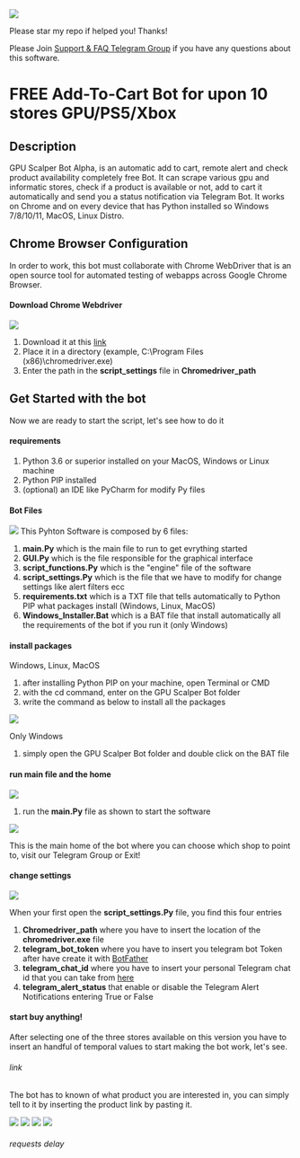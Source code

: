 <img src="Source/GPU_Scalper_Bot_ASCII.png">


Please star my repo if helped you! Thanks!

Please Join [Support & FAQ Telegram Group](https://t.me/HwGroupTech) if you have any questions about this software.

# FREE Add-To-Cart Bot for upon 10 stores GPU/PS5/Xbox

## Description
GPU Scalper Bot Alpha, is an automatic add to cart, remote alert and check product availability completely free Bot. It can scrape various gpu and informatic stores, check if a product is available or not, add to cart it automatically and send you a status notification via Telegram Bot. It works on Chrome and on every device that has Python installed so Windows 7/8/10/11, MacOS, Linux Distro.

## Chrome Browser Configuration
In order to work, this bot must collaborate with Chrome WebDriver that is an open source tool for automated testing of webapps across Google Chrome Browser.
#### Download Chrome Webdriver
<img src="Source/webdriver_download.png">

1. Download it at this [link](https://chromedriver.chromium.org/downloads)
2. Place it in a directory (example, C:\Program Files (x86)\chromedriver.exe)
3. Enter the path in the <b>script_settings</b> file in <b>Chromedriver_path</b>
## Get Started with the bot
Now we are ready to start the script, let's see how to do it
#### requirements

1. Python 3.6 or superior installed on your MacOS, Windows or Linux machine
2. Python PIP installed
3. (optional) an IDE like PyCharm for modify Py files
#### Bot Files
<img src="Source/main_files.png">
This Pyhton Software is composed by 6 files:

1. <b>main.Py</b> which is the main file to run to get evrything started
2. <b>GUI.Py</b> which is the file responsible for the graphical interface
3. <b>script_functions.Py</b> which is the "engine" file of the software
4. <b>script_settings.Py</b> which is the file that we have to modify for change settings like alert filters ecc
5. <b>requirements.txt</b> which is a TXT file that tells automatically to Python PIP what packages install (Windows, Linux, MacOS)
6. <b>Windows_Installer.Bat</b> which is a BAT file that install automatically all the requirements of the bot if you run it (only Windows)

#### install packages
Windows, Linux, MacOS
1. after installing Python PIP on your machine, open Terminal or CMD
2. with the cd command, enter on the GPU Scalper Bot folder
3. write the command as below to install all the packages
<img src="Source/bot_requirements.png">

Only Windows

1. simply open the GPU Scalper Bot folder and double click on the BAT file

#### run main file and the home

<img src="Source/first_run.png">

1. run the <b>main.Py</b> file as shown to start the software 

<img src="Source/bot_home.png">

This is the main home of the bot where you can choose which shop to point to, visit our Telegram Group or Exit!

#### change settings

<img src="Source/settings_guide.png">

When your first open the <b>script_settings.Py</b> file, you find this four entries

1) <b>Chromedriver_path</b> where you have to insert the location of the <b>chromedriver.exe</b> file
2) <b>telegram_bot_token</b> where you have to insert you telegram bot Token after have create it with [BotFather](https://t.me/botfather)
3) <b>telegram_chat_id</b> where you have to insert your personal Telegram chat id that you can take from [here](https://t.me/chatIDrobot)
4) <b>telegram_alert_status</b> that enable or disable the Telegram Alert Notifications entering True or False

#### start buy anything!

After selecting one of the three stores available on this version you have to insert an handful of temporal values to start making the bot work, let's see.

###### link

The bot has to known of what product you are interested in, you can simply tell to it by inserting the product link by pasting it.


<img src="Source/insert_link.png">

<img src="Source/LDLC_link_instruction.png">
<img src="Source/mediaworld_link_instruction.png">
<img src="Source/unieuro_link_instruction.png">

###### requests delay

